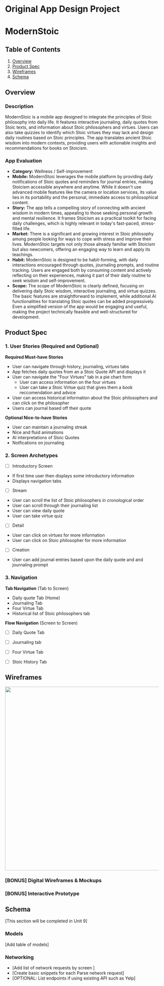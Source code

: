 Original App Design Project 
===

# ModernStoic

## Table of Contents

1. [Overview](#Overview)
2. [Product Spec](#Product-Spec)
3. [Wireframes](#Wireframes)
4. [Schema](#Schema)

## Overview

### Description

ModernStoic is a mobile app designed to integrate the principles of Stoic philosophy into daily life. It features interactive journaling, daily quotes from Stoic texts, and information about Stoic philosophers and virtues. Users can also take quizzes to identify which Stoic virtues they may lack and design daily routines based on Stoic principles. The app translates ancient Stoic wisdom into modern contexts, providing users with actionable insights and recommendations for books on Stoicism.

### App Evaluation

- **Category:** Wellness / Self-improvement
- **Mobile:** ModernStoic leverages the mobile platform by providing daily notifications of Stoic quotes and reminders for journal entries, making Stoicism accessible anywhere and anytime. While it doesn't use advanced mobile features like the camera or location services, its value lies in its portability and the personal, immediate access to philosophical content.
- **Story:** The app tells a compelling story of connecting with ancient wisdom in modern times, appealing to those seeking personal growth and mental resilience. It frames Stoicism as a practical toolkit for facing daily challenges, which is highly relevant in today's fast-paced, stress-filled life.
- **Market:** There is a significant and growing interest in Stoic philosophy among people looking for ways to cope with stress and improve their lives. ModernStoic targets not only those already familiar with Stoicism but also newcomers, offering an engaging way to learn and apply its teachings.
- **Habit:** ModernStoic is designed to be habit-forming, with daily interactions encouraged through quotes, journaling prompts, and routine tracking. Users are engaged both by consuming content and actively reflecting on their experiences, making it part of their daily routine to seek wisdom and self-improvement.
- **Scope:** The scope of ModernStoic is clearly defined, focusing on delivering daily Stoic wisdom, interactive journaling, and virtue quizzes. The basic features are straightforward to implement, while additional AI functionalities for translating Stoic quotes can be added progressively. Even a simplified version of the app would be engaging and useful, making the project technically feasible and well-structured for development.

## Product Spec

### 1. User Stories (Required and Optional)

**Required Must-have Stories**

* User can navigate through history, journaling, virtues tabs
* App fetches daily quotes from an a Stoic Quote API and displays it
* User can navigate the "Four Virtues" tab in a pie chart form
    * User can access information on the four virtues
    * User can take a Stoic Virtue quiz that gives them a book reccomendation and advice
* User can access historical information about the Stoic philosophers and can click on the philosopher 
* Users can journal based off their quote


**Optional Nice-to-have Stories**

* User can maintain a journaling streak
* Nice and fluid animations
* AI interpretations of Stoic Quotes
* Notfications on journaling


### 2. Screen Archetypes

- [ ] Introductory Screen
* If first time user then displays some introductory information
* Displays navigation tabs
- [ ] Stream
* User can scroll the list of Stoic philosophers in cronological order
* User can scroll through their journaling list
* User can view daily quote
* User can take virtue quiz
- [ ] Detail
* User can click on virtues for more information
* User can click on Stoic philosopher for more information
- [ ] Creation
* User can add journal entries based upon the daily quote and and journaling prompt

### 3. Navigation

**Tab Navigation** (Tab to Screen)

* Daily quote Tab (Home)
* Journaling Tab
* Four Virtue Tab
* Historical list of Stoic philosophers tab

**Flow Navigation** (Screen to Screen)

- [ ] Daily Quote Tab
- [ ] Journaling tab
- [ ] Four Virtue Tab
- [ ] Stoic History Tab


## Wireframes


<img src="https://imgur.com/a/yAE36uW)" width=600>

### [BONUS] Digital Wireframes & Mockups

### [BONUS] Interactive Prototype

## Schema 

[This section will be completed in Unit 9]

### Models

[Add table of models]

### Networking

- [Add list of network requests by screen ]
- [Create basic snippets for each Parse network request]
- [OPTIONAL: List endpoints if using existing API such as Yelp]